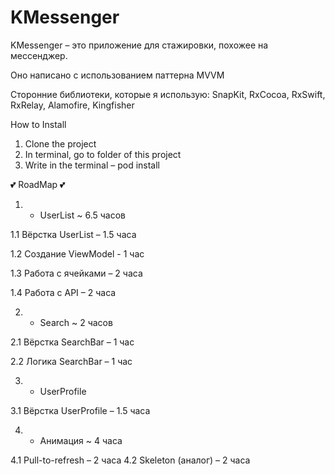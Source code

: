 # KMessenger

KMessenger – это приложение для стажировки, похожее на мессенджер.

Оно написано с использованием паттерна MVVM

Сторонние библиотеки, которые я использую:
SnapKit, RxCocoa, RxSwift, RxRelay, Alamofire, Kingfisher

How to Install

1. Clone the project
2. In terminal, go to folder of this project
3. Write in the terminal – pod install

💕 RoadMap 💕
1. - UserList ~ 6.5 часов 

1.1 Вёрстка UserList – 1.5 часа

1.2 Создание ViewModel - 1 час

1.3 Работа с ячейками – 2 часа 

1.4 Работа с API – 2 часа 

2. - Search ~ 2 часов 

2.1 Вёрстка SearchBar – 1 час

2.2 Логика SearchBar – 1 час

3. - UserProfile

3.1 Вёрстка UserProfile – 1.5 часа

4. - Анимация ~ 4 часа

4.1 Pull-to-refresh – 2 часа
4.2 Skeleton (аналог) – 2 часа 

